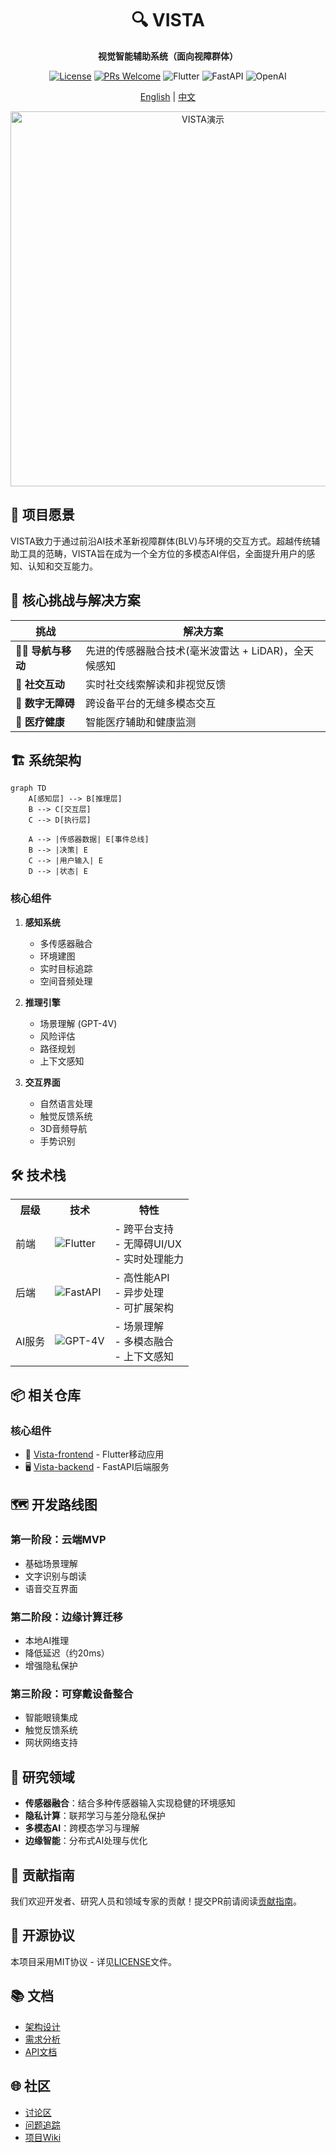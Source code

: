 <div align="center">
  <h1>🔍 VISTA</h1>
  <p><strong>视觉智能辅助系统（面向视障群体）</strong></p>
  
  [![License](https://img.shields.io/badge/开源协议-MIT-blue.svg)](LICENSE)
  [![PRs Welcome](https://img.shields.io/badge/PRs-欢迎-brightgreen.svg)](CONTRIBUTING.md)
  ![Flutter](https://img.shields.io/badge/Flutter-%2302569B.svg?style=flat&logo=Flutter&logoColor=white)
  ![FastAPI](https://img.shields.io/badge/FastAPI-005571?style=flat&logo=fastapi)
  ![OpenAI](https://img.shields.io/badge/OpenAI-412991?style=flat&logo=openai&logoColor=white)
  
  [English](README.md) | [中文](README_zh.md)
  
  <img src="https://via.placeholder.com/600x300?text=VISTA+演示" alt="VISTA演示" width="600px"/>
</div>

## 🌟 项目愿景

VISTA致力于通过前沿AI技术革新视障群体(BLV)与环境的交互方式。超越传统辅助工具的范畴，VISTA旨在成为一个全方位的多模态AI伴侣，全面提升用户的感知、认知和交互能力。

## 🎯 核心挑战与解决方案

| 挑战 | 解决方案 |
|---------|------------|
| 🚶‍♂️ **导航与移动** | 先进的传感器融合技术(毫米波雷达 + LiDAR)，全天候感知 |
| 👥 **社交互动** | 实时社交线索解读和非视觉反馈 |
| 📱 **数字无障碍** | 跨设备平台的无缝多模态交互 |
| 🏥 **医疗健康** | 智能医疗辅助和健康监测 |

## 🏗️ 系统架构

``` mermaid
graph TD
    A[感知层] --> B[推理层]
    B --> C[交互层]
    C --> D[执行层]
    
    A --> |传感器数据| E[事件总线]
    B --> |决策| E
    C --> |用户输入| E
    D --> |状态| E
```

### 核心组件

1. **感知系统**
   - 多传感器融合
   - 环境建图
   - 实时目标追踪
   - 空间音频处理

2. **推理引擎**
   - 场景理解 (GPT-4V)
   - 风险评估
   - 路径规划
   - 上下文感知

3. **交互界面**
   - 自然语言处理
   - 触觉反馈系统
   - 3D音频导航
   - 手势识别

## 🛠️ 技术栈

<table>
  <tr>
    <th>层级</th>
    <th>技术</th>
    <th>特性</th>
  </tr>
  <tr>
    <td>前端</td>
    <td>
      <img src="https://img.shields.io/badge/Flutter-%2302569B.svg?style=flat&logo=Flutter&logoColor=white" alt="Flutter"/>
    </td>
    <td>
      - 跨平台支持<br>
      - 无障碍UI/UX<br>
      - 实时处理能力
    </td>
  </tr>
  <tr>
    <td>后端</td>
    <td>
      <img src="https://img.shields.io/badge/FastAPI-005571?style=flat&logo=fastapi" alt="FastAPI"/>
    </td>
    <td>
      - 高性能API<br>
      - 异步处理<br>
      - 可扩展架构
    </td>
  </tr>
  <tr>
    <td>AI服务</td>
    <td>
      <img src="https://img.shields.io/badge/GPT--4V-412991?style=flat&logo=openai&logoColor=white" alt="GPT-4V"/>
    </td>
    <td>
      - 场景理解<br>
      - 多模态融合<br>
      - 上下文感知
    </td>
  </tr>
</table>

## 📦 相关仓库

### 核心组件
- 📱 [Vista-frontend](https://github.com/shaowenfu/Vista-frontend) - Flutter移动应用
- 🖥️ [Vista-backend](https://github.com/shaowenfu/Vista_backend) - FastAPI后端服务

## 🗺️ 开发路线图

### 第一阶段：云端MVP
- 基础场景理解
- 文字识别与朗读
- 语音交互界面

### 第二阶段：边缘计算迁移
- 本地AI推理
- 降低延迟（约20ms）
- 增强隐私保护

### 第三阶段：可穿戴设备整合
- 智能眼镜集成
- 触觉反馈系统
- 网状网络支持

## 🔬 研究领域

- **传感器融合**：结合多种传感器输入实现稳健的环境感知
- **隐私计算**：联邦学习与差分隐私保护
- **多模态AI**：跨模态学习与理解
- **边缘智能**：分布式AI处理与优化

## 🤝 贡献指南

我们欢迎开发者、研究人员和领域专家的贡献！提交PR前请阅读[贡献指南](CONTRIBUTING.md)。

## 📄 开源协议

本项目采用MIT协议 - 详见[LICENSE](LICENSE)文件。

## 📚 文档

- [架构设计](docs/architecture.md)
- [需求分析](docs/requirements.md)
- [API文档](https://github.com/shaowenfu/Vista_backend/docs/api.md)

## 🌐 社区

- [讨论区](https://github.com/yourusername/VISTA/discussions)
- [问题追踪](https://github.com/yourusername/VISTA/issues)
- [项目Wiki](https://github.com/yourusername/VISTA/wiki)